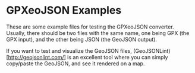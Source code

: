 GPXeoJSON Examples
==================

These are some example files for testing the GPXeoJSON converter. Usually, there should be two files with the same name, one being GPX (the GPX input), and the other being JSON (the GeoJSON output).

If you want to test and visualize the GeoJSON files, (GeoJSONLint)[http://geojsonlint.com/] is an excellent tool where you can simply copy/paste the GeoJSON, and see it rendered on a map.